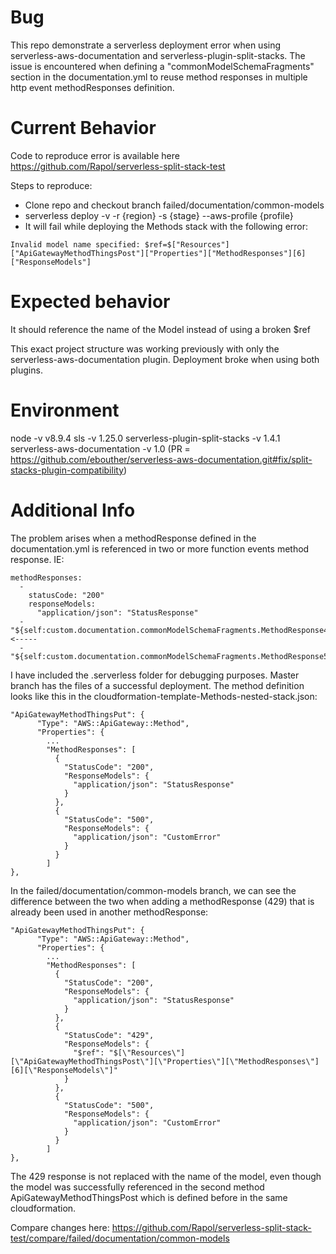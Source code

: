 # Bug

This repo demonstrate a serverless deployment error when using serverless-aws-documentation and
serverless-plugin-split-stacks. The issue is encountered when defining a "commonModelSchemaFragments" section in the documentation.yml
to reuse method responses in multiple http event methodResponses definition.

# Current Behavior

Code to reproduce error is available here https://github.com/Rapol/serverless-split-stack-test

Steps to reproduce:
* Clone repo and checkout branch failed/documentation/common-models
* serverless deploy -v -r {region} -s {stage} --aws-profile {profile}
* It will fail while deploying the Methods stack with the following error:

```
Invalid model name specified: $ref=$["Resources"]["ApiGatewayMethodThingsPost"]["Properties"]["MethodResponses"][6]["ResponseModels"]
```

# Expected behavior

It should reference the name of the Model instead of using a broken $ref

This exact project structure was working previously with only the serverless-aws-documentation plugin.
Deployment broke when using both plugins.

# Environment

node -v v8.9.4
sls -v 1.25.0
serverless-plugin-split-stacks -v 1.4.1
serverless-aws-documentation -v 1.0 (PR = https://github.com/ebouther/serverless-aws-documentation.git#fix/split-stacks-plugin-compatibility)

# Additional Info

The problem arises when a methodResponse defined in the documentation.yml is referenced in two or more function events method response. IE:

```
methodResponses:
  -
    statusCode: "200"
    responseModels:
      "application/json": "StatusResponse"
  - "${self:custom.documentation.commonModelSchemaFragments.MethodResponse429Json}"  <-----
  - "${self:custom.documentation.commonModelSchemaFragments.MethodResponse500Json}"
```

I have included the .serverless folder for debugging purposes. Master branch has the files of a successful deployment. The method definition looks like this
in the cloudformation-template-Methods-nested-stack.json:

```
"ApiGatewayMethodThingsPut": {
      "Type": "AWS::ApiGateway::Method",
      "Properties": {
        ...
        "MethodResponses": [
          {
            "StatusCode": "200",
            "ResponseModels": {
              "application/json": "StatusResponse"
            }
          },
          {
            "StatusCode": "500",
            "ResponseModels": {
              "application/json": "CustomError"
            }
          }
        ]
},
```

In the failed/documentation/common-models branch, we can see the difference between the two when adding a methodResponse (429) that is
already been used in another methodResponse:

```
"ApiGatewayMethodThingsPut": {
      "Type": "AWS::ApiGateway::Method",
      "Properties": {
        ...
        "MethodResponses": [
          {
            "StatusCode": "200",
            "ResponseModels": {
              "application/json": "StatusResponse"
            }
          },
          {
            "StatusCode": "429",
            "ResponseModels": {
              "$ref": "$[\"Resources\"][\"ApiGatewayMethodThingsPost\"][\"Properties\"][\"MethodResponses\"][6][\"ResponseModels\"]"
            }
          },
          {
            "StatusCode": "500",
            "ResponseModels": {
              "application/json": "CustomError"
            }
          }
        ]
},
```

The 429 response is not replaced with the name of the model, even though the model was successfully referenced in the
second method ApiGatewayMethodThingsPost which is defined before in the same cloudformation.

Compare changes here:
https://github.com/Rapol/serverless-split-stack-test/compare/failed/documentation/common-models